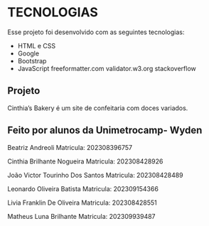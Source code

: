 ﻿# TECNOLOGIAS
Esse projeto foi desenvolvido com as seguintes tecnologias:
- HTML e CSS
- Google
- Bootstrap
- JavaScript 
freeformatter.com
validator.w3.org
stackoverflow

## Projeto 
Cinthia’s Bakery é um site de confeitaria com doces variados.

## Feito por alunos da Unimetrocamp- Wyden 

Beatriz Andreoli                                           Matricula: 202308396757

Cinthia Brilhante Nogueira                                 Matricula: 202308428926

João Victor Tourinho Dos Santos                            Matricula: 202308428489

Leonardo Oliveira Batista                                  Matricula: 202309154366

Livia Franklin De Oliveira                                 Matricula: 202308428551

Matheus Luna Brilhante                                     Matricula: 202309939487
